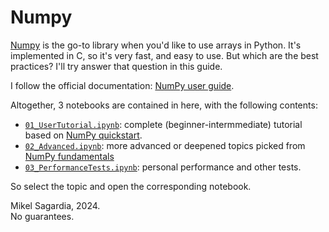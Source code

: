# Numpy

[Numpy](https://numpy.org/doc/stable/index.html) is the go-to library when you'd like to use arrays in Python. It's implemented in C, so it's very fast, and easy to use. But which are the best practices? I'll try answer that question in this guide.

I follow the official documentation: [NumPy user guide](https://numpy.org/doc/stable/user/index.html).

Altogether, 3 notebooks are contained in here, with the following contents:

- [`01_UserTutorial.ipynb`](01_UserTutorial.ipynb): complete (beginner-intermmediate) tutorial based on [NumPy quickstart](https://numpy.org/doc/stable/user/quickstart.html).
- [`02_Advanced.ipynb`](02_Advanced.ipynb): more advanced or deepened topics picked from [NumPy fundamentals](https://numpy.org/doc/stable/user/basics.html)
- [`03_PerformanceTests.ipynb`](03_PerformanceTests.ipynb): personal performance and other tests.

So select the topic and open the corresponding notebook.

Mikel Sagardia, 2024.  
No guarantees.  
